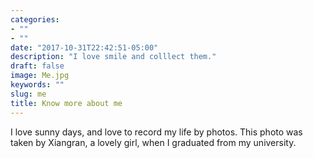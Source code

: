 ```yaml
---
categories:
- ""
- ""
date: "2017-10-31T22:42:51-05:00"
description: "I love smile and colllect them."
draft: false
image: Me.jpg
keywords: ""
slug: me
title: Know more about me
---
```

I love sunny days, and love to record my life by photos.
This photo was taken by Xiangran, a lovely girl, when I graduated from my university.

